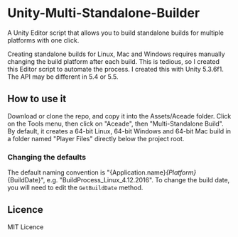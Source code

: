 # Unity-Multi-Standalone-Builder
A Unity Editor script that allows you to build standalone builds for multiple platforms with one click.

Creating standalone builds for Linux, Mac and Windows requires manually changing the build platform after each build. This is tedious, so I created this Editor script to automate the process. 
I created this with Unity 5.3.6f1. The API may be different in 5.4 or 5.5.

## How to use it
Download or clone the repo, and copy it into the Assets/Aceade folder.
Click on the Tools menu, then click on "Aceade", then "Multi-Standalone Build". By default, it creates a 64-bit Linux, 64-bit Windows and 64-bit Mac build in a folder named "Player Files" directly below the project root.

### Changing the defaults
The default naming convention is "{Application.name}_{Platform}_{BuildDate}", e.g. "BuildProcess_Linux_4.12.2016". To change the build date, you will need to edit the `GetBuildDate` method.

## Licence

MIT Licence
